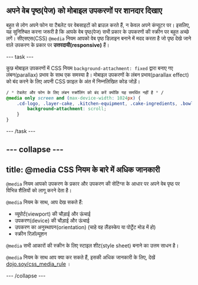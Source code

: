 ## अपने वेब पृष्ठ(पेज) को मोबाइल उपकरणों पर शानदार दिखाए

बहुत से लोग अपने फोन या टैबलेट पर वेबसाइटों को ब्राउज़ करते हैं, न केवल अपने कंप्यूटर पर। इसलिए, यह सुनिश्चित करना जरूरी है कि आपके वेब पृष्ठ(पेज) सभी प्रकार के उपकरणों की स्क्रीन पर बहुत अच्छे लगें। सीएसएस(CSS) `@media` नियम आपको वेब पृष्ठ डिज़ाइन बनाने में मदद करता है जो पृष्ठ देखे जाने वाले उपकरण के प्रकार पर **उत्तरदायी(responsive)** हैं।

--- task ---

कुछ मोबाइल उपकरणों में CSS नियम `background-attachment: fixed` द्वारा बनाए गए लंबन(parallax) प्रभाव के साथ एक समस्या है। मोबाइल उपकरणों के लंबन प्रभाव(parallax effect) को बंद करने के लिए अपनी CSS फ़ाइल के अंत में निम्नलिखित कोड जोड़ें।

```css
/ * टेबलेट और फोन के लिए लंबन स्क्रॉलिंग को बंद करें क्योंकि यह समर्थित नहीं है * /
@media only screen and (max-device-width: 1024px) {
    .cd-logo, .layer-cake, .kitchen-equipment, .cake-ingredients, .bowl-of-cakemix, .cake-in-oven, .decorated-cake {
        background-attachment: scroll;
    }
}
```

--- /task ---

--- collapse ---
---
title: @media CSS नियम के बारे में अधिक जानकारी
---

`@media` नियम आपको उपकरण के प्रकार और उपकरण की सेटिंग्स के आधार पर अपने वेब पृष्ठ पर विभिन्न शैलियों को लागू करने देता है।

`@media` नियम के साथ, आप देख सकते हैं:
+ व्यूपोर्ट(viewport) की चौड़ाई और ऊंचाई
+ उपकरण(device) की चौड़ाई और ऊंचाई
+ उपकरण का अनुस्थापन(orientation) (चाहे वह लैंडस्केप या पोर्ट्रेट मोड में हो)
+ स्क्रीन रिज़ॉल्यूशन

`@media` सभी आकारों की स्क्रीन के लिए स्टाइल शीट(style sheet) बनाने का उत्तम साधन है।

`@media` नियम के साथ आप क्या कर सकते हैं, इसकी अधिक जानकारी के लिए, देखें [dojo.soy/css_media_rule](http://dojo.soy/css_media_rule) ।

--- /collapse ---
